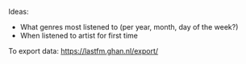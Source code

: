 Ideas:
- What genres most listened to (per year, month, day of the week?)
- When listened to artist for first time

To export data: https://lastfm.ghan.nl/export/